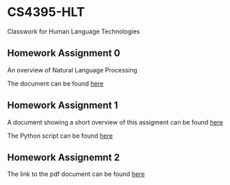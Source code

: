 # CS4395-HLT
Classwork for Human Language Technologies

## Homework Assignment 0

An overview of Natural Language Processing

The document can be found [here](Overview_of_NLP.pdf)

## Homework Assignment 1

A document showing a short overview of this assigment can be found [here](Homework_Assignment_1_Overview.pdf)

The Python script can be found [here](HW1_ksm180006.py)

## Homework Assignemnt 2

The link to the pdf document can be found [here](HW2-ksm180006.pdf)
